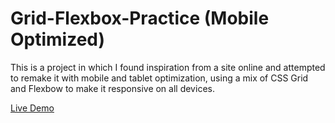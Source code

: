 # Grid-Flexbox-Practice (Mobile Optimized)
This is a project in which I found inspiration from a site online and attempted to remake it with mobile and tablet optimization,
using a mix of CSS Grid and Flexbow to make it responsive on all devices.

[Live Demo](https://lucaraso.github.io/Grid-Flexbox-Practice/)
